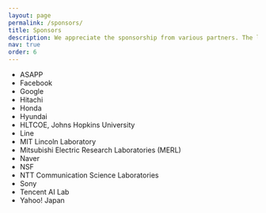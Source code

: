 ```yaml
---
layout: page
permalink: /sponsors/
title: Sponsors
description: We appreciate the sponsorship from various partners. The list is sorted in alphabet order.
nav: true
order: 6
---
```



- ASAPP
- Facebook
- Google
- Hitachi
- Honda
- Hyundai
- HLTCOE, Johns Hopkins University
- Line
- MIT Lincoln Laboratory
- Mitsubishi Electric Research Laboratories (MERL)
- Naver
- NSF
- NTT Communication Science Laboratories
- Sony
- Tencent AI Lab
- Yahoo! Japan
